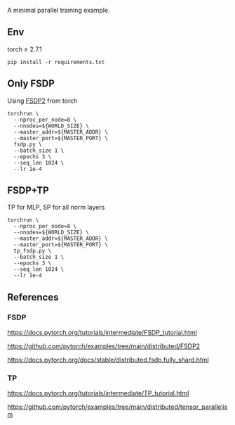 A minimal parallel training example.

## Env
torch ≥ 2.7.1
```
pip install -r requirements.txt
```

## Only FSDP

Using [FSDP2](https://docs.pytorch.org/tutorials/intermediate/FSDP_tutorial.html) from torch

```
torchrun \
  --nproc_per_node=8 \
  --nnodes=${WORLD_SIZE} \
  --master_addr=${MASTER_ADDR} \
  --master_port=${MASTER_PORT} \
  fsdp.py \
  --batch_size 1 \
  --epochs 3 \
  --seq_len 1024 \
  --lr 1e-4
```

## FSDP+TP

TP for MLP, SP for all norm layers

```
torchrun \
  --nproc_per_node=8 \
  --nnodes=${WORLD_SIZE} \
  --master_addr=${MASTER_ADDR} \
  --master_port=${MASTER_PORT} \
  tp_fsdp.py \
  --batch_size 1 \
  --epochs 3 \
  --seq_len 1024 \
  --lr 1e-4
```

## References


### FSDP

https://docs.pytorch.org/tutorials/intermediate/FSDP_tutorial.html

https://github.com/pytorch/examples/tree/main/distributed/FSDP2

https://docs.pytorch.org/docs/stable/distributed.fsdp.fully_shard.html


### TP
https://docs.pytorch.org/tutorials/intermediate/TP_tutorial.html

https://github.com/pytorch/examples/tree/main/distributed/tensor_parallelism
